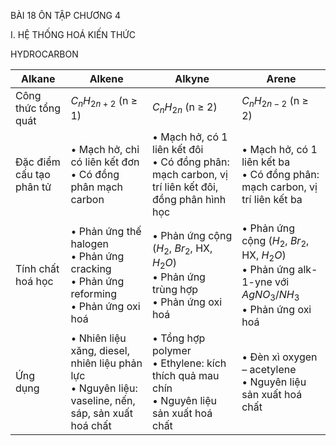 BÀI 18 ÔN TẬP CHƯƠNG 4

I. HỆ THỐNG HOÁ KIẾN THỨC

HYDROCARBON

Alkane | Alkene | Alkyne | Arene
--- | --- | --- | ---
Công thức tổng quát | $C_nH_{2n + 2}$ (n ≥ 1) | $C_nH_{2n}$ (n ≥ 2) | $C_nH_{2n - 2}$ (n ≥ 2) | Đồng đẳng của benzene $C_nH_{2n - 6}$ (n ≥ 6)
Đặc điểm cấu tạo phân tử | • Mạch hở, chỉ có liên kết đơn<br>• Có đồng phân mạch carbon | • Mạch hở, có 1 liên kết đôi<br>• Có đồng phân: mạch carbon, vị trí liên kết đôi, đồng phân hình học | • Mạch hở, có 1 liên kết ba<br>• Có đồng phân: mạch carbon, vị trí liên kết ba | • Có vòng benzene.<br>• Có đồng phân mạch carbon của alkyl, vị trí các nhóm alkyl,...
Tính chất hoá học | • Phản ứng thế halogen<br>• Phản ứng cracking<br>• Phản ứng reforming<br>• Phản ứng oxi hoá | • Phản ứng cộng ($H_2$, $Br_2$, HX, $H_2O$)<br>• Phản ứng trùng hợp<br>• Phản ứng oxi hoá | • Phản ứng cộng ($H_2$, $Br_2$, HX, $H_2O$)<br>• Phản ứng alk-1-yne với $AgNO_3/NH_3$<br>• Phản ứng oxi hoá | • Phản ứng thế (halogen hoá, nitro hoá)<br>• Phản ứng cộng ($Cl_2$, $H_2$)<br>• Phản ứng oxi hoá
Ứng dụng | • Nhiên liệu xăng, diesel, nhiên liệu phản lực<br>• Nguyên liệu: vaseline, nến, sáp, sản xuất hoá chất | • Tổng hợp polymer<br>• Ethylene: kích thích quả mau chín<br>• Nguyên liệu sản xuất hoá chất | • Đèn xì oxygen – acetylene<br>• Nguyên liệu sản xuất hoá chất | • Tổng hợp polymer<br>• Toluene: sản xuất thuốc nổ<br>• Nguyên liệu sản xuất hoá chất
